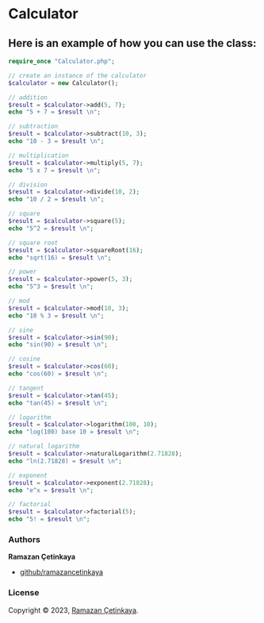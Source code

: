 # Calculator

## Here is an example of how you can use the class:

```php
require_once "Calculator.php";

// create an instance of the calculator
$calculator = new Calculator();

// addition
$result = $calculator->add(5, 7);
echo "5 + 7 = $result \n";

// subtraction
$result = $calculator->subtract(10, 3);
echo "10 - 3 = $result \n";

// multiplication
$result = $calculator->multiply(5, 7);
echo "5 x 7 = $result \n";

// division
$result = $calculator->divide(10, 2);
echo "10 / 2 = $result \n";

// square
$result = $calculator->square(5);
echo "5^2 = $result \n";

// square root
$result = $calculator->squareRoot(16);
echo "sqrt(16) = $result \n";

// power
$result = $calculator->power(5, 3);
echo "5^3 = $result \n";

// mod
$result = $calculator->mod(10, 3);
echo "10 % 3 = $result \n";

// sine
$result = $calculator->sin(90);
echo "sin(90) = $result \n";

// cosine
$result = $calculator->cos(60);
echo "cos(60) = $result \n";

// tangent
$result = $calculator->tan(45);
echo "tan(45) = $result \n";

// logarithm
$result = $calculator->logarithm(100, 10);
echo "log(100) base 10 = $result \n";

// natural logarithm
$result = $calculator->naturalLogarithm(2.71828);
echo "ln(2.71828) = $result \n";

// exponent
$result = $calculator->exponent(2.71828);
echo "e^x = $result \n";

// factorial
$result = $calculator->factorial(5);
echo "5! = $result \n";
```

### Authors

**Ramazan Çetinkaya**

- [github/ramazancetinkaya](https://github.com/ramazancetinkaya)

### License

Copyright © 2023, [Ramazan Çetinkaya](https://github.com/ramazancetinkaya).
